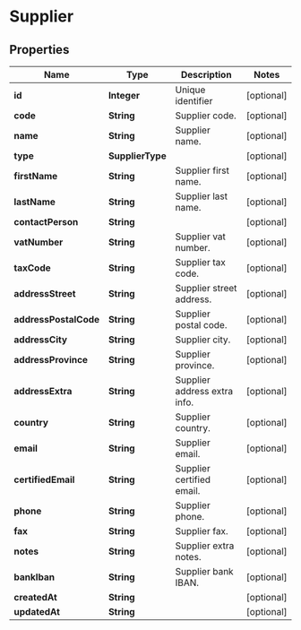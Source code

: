 

# Supplier



## Properties

| Name | Type | Description | Notes |
|------------ | ------------- | ------------- | -------------|
|**id** | **Integer** | Unique identifier |  [optional] |
|**code** | **String** | Supplier code. |  [optional] |
|**name** | **String** | Supplier name. |  [optional] |
|**type** | **SupplierType** |  |  [optional] |
|**firstName** | **String** | Supplier first name. |  [optional] |
|**lastName** | **String** | Supplier last name. |  [optional] |
|**contactPerson** | **String** |  |  [optional] |
|**vatNumber** | **String** | Supplier vat number. |  [optional] |
|**taxCode** | **String** | Supplier tax code. |  [optional] |
|**addressStreet** | **String** | Supplier street address. |  [optional] |
|**addressPostalCode** | **String** | Supplier postal code. |  [optional] |
|**addressCity** | **String** | Supplier city. |  [optional] |
|**addressProvince** | **String** | Supplier province. |  [optional] |
|**addressExtra** | **String** | Supplier address extra info. |  [optional] |
|**country** | **String** | Supplier country. |  [optional] |
|**email** | **String** | Supplier email. |  [optional] |
|**certifiedEmail** | **String** | Supplier certified email. |  [optional] |
|**phone** | **String** | Supplier phone. |  [optional] |
|**fax** | **String** | Supplier fax. |  [optional] |
|**notes** | **String** | Supplier extra notes. |  [optional] |
|**bankIban** | **String** | Supplier bank IBAN. |  [optional] |
|**createdAt** | **String** |  |  [optional] |
|**updatedAt** | **String** |  |  [optional] |



